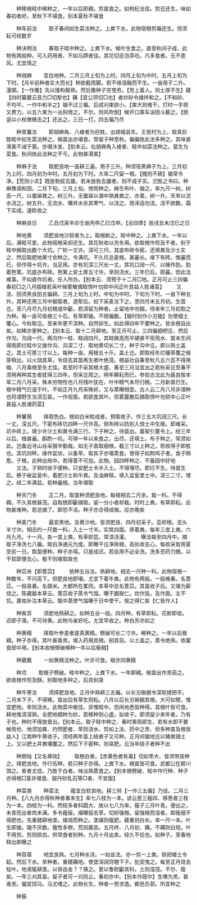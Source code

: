 <!-- { "loadSidebar": true } -->
　　种移根畦中稀种之、一年以后即稠。剪苗食之。如枸杞法佳。剪讫还生。味如春初者好。至秋下不堪食。别本夏秋不堪食

　　种车前法
　　取子春间如生菜法种之。上粪下水。此物宿根剪徧还生。但须耘可经数岁

　　种决明法
　　春取子畦中种之。上粪下水。候叶生食之。直至秋间子成、此物有两般种。可入药用者、不如马蹄者佳。其花切忌泡茶吃。凡多食者。无不患风。尤宜慎之

　　种胡麻
　　宜白地种。二月三月上旬为上时。四月上旬为中时。五月上旬为下时。【月半前种者实大而长】种欲截雨脚。若不缘湿融而不生。一亩用子二升。漫掷。【一作撒】先以搂构极熟。然后撒种子空曳劳。【劳上着人。则土厚不生】耧【四时纂要云音力□切犂也】耩【音公项切□也】者炒砂令燥拌和之。【不和砂、不均平。一作中和半之】锄不过三徧。后成刈束欲小。【束大则难干。打时一手把又费力。以五六束为一丛斜倚之。不尔。则风吹倒】候开口乘车诣田斗薮之。【倒竖以小杖微微击之】还丛之。三日一打。四五徧乃尽

　　种青蘘法
　　即胡麻角、八棱者为巨胜。出胡城县东。王思村为上。取真巨胜畦中如生菜法种之。候苗出亦堪食。常留子种至秋。徧徧依此法多种之。其味甚滑美不减于葵。亦堪沐发、【别本云。右胡麻角入棱者、畦中如菜法种之。苗生为菜食。秋间依此法种之不亏。此物甚滑美】

　　种麻子法
　　取肥良地一亩耕三遍。用子三升。种须班黑麻子为上。三月初为上时。四月初为中时。五月初为下时。大率二尺留一根。【摡则不耕】锄常令净。【荒则小实】既放勃拔去雄。若未放勃去雄者。则不成子实。汜胜之书曰。种麻豫调和田。二月下旬。三月上旬。傍雨种之。麻生布叶、锄之。率九尺一树。树高一尺。以蚕屎粪之。树三升。无蚕屎以溷中熟粪粪之、亦善。树一升。天旱以流水浇之。树五升。无流水、曝井水杀其寒气、以浇之。雨泽适勿浇。浇不欲数。霜下实成。速砍收之

　　种麻良日
　　乙丑戊寅辛卯壬辰丙申乙巳戊申。【忌四季】辰戌丑未戊巳之日

　　种地黄
　　须肥良地沙软者为上。取根断之。畦中种之。上粪下水。一年以后。满畦可爱。此物宿根采却还生。其花秋收以充冬用。欲取根作煎及干者。别于畦中掘取出数个大坑。广轮一丈许。深可三尺。其底布砖令密。还填粪及沙土实之、然后取肥地黄寸余种之。令满坑。不久坑总是根。甚麄长。缘下有砖。惟麄而巳。但作得十坑许。当足用。亦有坑深三尺长一丈。其坑口阔一尺、以椽作肋。肋着笆篱。坑底亦布砖。笆篱上安土厚五寸许。旱则浇水。三年巳后。即麄。但此法难事。不如直作坑者。任人所办。【别本云、须预于十二月□地。正月可止三四徧春初□之八月插根若采叶候雾散摘取傍叶勿损中间正叶其益人胜诸菜】
　　又法、田须黑良田五徧耕。三月上旬为上时。中旬为中时。下旬为下时。一亩下种五升。其种还用三月中掘取者。逐犂后。如下采麦法下之。至四月末五月初。生苗讫。至八月尽九月初根成中斸。若湏留为种者。止留地中勿掘。待来年三月初取之为种。每一亩可收根三十石。有草即锄。不限徧数。【锄时别作小刃锄】勿使细土覆心。今秋取讫。至来年更不湏种。自然却生。如此得四年不要种之。皆余根自出矣。如稀亦更种之。【别本云、取十二月耕地。至正月可止。三四徧细杷讫、然后作沟。沟阔一尺。两沟作一畦、畦阔四尺。其畦微高而平硬甚不受雨水、苗未生间得雨即烂畦中又拨作沟、沟深二寸、取地黄切长二寸。种于沟中讫。即以熟土盖之。其土可厚三寸以上。每种一亩。用根五十斤。盖土讫。即取经冬烂穰草覆之候芽稍出。以火烧其草。令烧去其苗再生者叶绝茂。根益壮自春至秋凡五六芸不得用锄、八月乘根至冬尤佳。若至时不采其根大盛、春至三月当宜出之若秋采讫至春不须用再种其生者犹得三四年。但采讫爬之。明年耨耘而巳。参验古法此为最良按本草二月八月采。殊未穷物性也八月残叶犹在。叶中精气未尽归根。二月新苗巳生。根中精气巳滋于叶。不如正月九月采殊好。又与蒸曝相宜。古人云二月八月非谓种也将谓野生当湏见苗。一作视苗。若欲食其叶。但雾露散后摘取傍叶勿损中心正叶甚益人胜诸药菜】

　　种薯蓣
　　择取色白。根如白米粒成者。预取收子。作三五大坑阔三尺。长一丈。深五尺。下密布砖坑四畔一尺许高。侧布砖以防别入傍土中生根。即难采。坑中砖上。填少许沙土和粪令满三行。下子种之。待苗出。着架引蔓令上。经三年以后。根甚麄。斟酌一坑。可得一年以来食之。出尽。还填土。布子种之。常须如此。岂备远寻山谷采掇辛勤哉。如无子直取细根。截三寸以上种之。若收得子即胜也。其坑四畔。缘作盆状。以备旱。取其子亦堪蒸食。曾得子如荆鸡子者。食子稍愈。于根。此种出局中。若得善不可加。此物。园四畔种之、不备园中好地
　　又法。子熟时收子便种。只安肥土令半入土。不得埋尽。即烂不生。待苗生后。移于破盆瓮中。着肥沙土和牛粪。及油麻秸。填入盆瓮里土中。深三二寸。埋之。经二年满盆。若种麄根。当年堪取

　　种天门冬
　　正二月。取苗种须肥良地。每根相去二尺余。栽一科。不得稠。不久其根甚茂。自取根即斸摘取。留一分小者却栽。时时上粪。有草即耘。此物甚难种。若总摘了。即恐不活。种子亦合得成根。应亦晚矣

　　种麦门冬
　　最宜黑地。及黄沙地。皆须肥良、四月初采子。芟却根。去头半寸许。相去约一尺栽一科。入土一寸半。实筑四面。厚着粪。每年三度上粪。六月九月。十一月。各一度上粪。有草即芸。常湏浇灌。
　　曝法每至四月中。摘取子净洗七八徧。取白净通元为度。即曝干讫净除根。高处收去心。每收采皆用夏至前一日。取苗便种。种子亦得。只是成迟。若自用不必全洗。洗多恐药力微。以干软即便去心。极干则难取故也

　　种苡米【即薏苡】
　　依种五谷法。熟耕地。相去一尺种一科。此物宿根一种数年。不问高下。但肥良地即堪。尤宜下着牛粪。此物有两般。一般难春。名薏苡。一般易春。名赣米。大都所在畧同。本草中总名薏苡。其苗收子后。又堪为薪烧之。陈藏器本草云。薏苡收子蒸令气馏。曝干磨取仁。炊作饭。及作面。主不饥。嘉佑补注本草云。甑中蒸使气馏曝于日中使干。按之得仁矣【仁皆作人】

　　种紫苏
　　须肥地熟耕之。如种五谷一般。四月种。有草即耘。花断即收。迟即子落。不可待黄。此物鸟雀好吃。尢宜早收之。种白苏亦如之

　　种黄精
　　择取叶参差者是真黄精。劈破可长二寸许。稀种之。一年以后极稠。种子亦得。其叶甚香羙。堪入药用其根。剜其目。以土盖之。蒸令绝熟。依蜜食部中用。【别本收根劈破稀种一年以后极稠】

　　种葳蕤
　　一如黄精法种之。叶亦可食。根亦同黄精

　　种朮
　　取根子劈破。畦中种之。上粪下水。一年即稠。候苗出作羙茹之。欲收根作煎及酥。别取地多种之。后具别录

　　种牛蒡法
　　须择肥良地。正月中熟耕三五徧。以长刃锹掘令深软搂把平。二月末下子。不得稀。苗出后有草生则耘。八月以后长刃锹掘其根。大可如臂。惟宜肥地。旱则浇水。此物菜中极佳。非惟畦中。但闲地悉皆种得。其根叶皆可食。耕地惟湏深熟。全肥地稠种为妙。若稀种则心虚。拟收子。即须留少来年者。乃有子也。种时不得放苗出。【别本云。取子畦中种之、春时乘雨即生、若有水即不要候雨也、地须加粪、灼然肥者、旱则浇水、剪如上法、药中之羙、但多种苗及根皆益人】江南种牛蒡收子。须经两年苗上结者子又可种。正月间锄地讫以猪粪铺土上。又以肥土并粪壤覆之。然后下子密种。则易肥。云当年结子者种不出

　　种商陆【又名章陆】
　　取根白者。【赤黄色者有毒】切如枣大、皆须带皮种之。择肥良地。作行伍种。若只种子亦得。上粪下水。根苗皆可食。武都公在颖川饵之。紫者尤佳。乃胜于白者。味淡熟蒸食之。【别本根劈破、畦中作行种、种子亦得根□茎并堪食、服丹砂乳石等□者、不宜服】

　　种菜类
　　种菜法
　　薤宜白软良地。耕三转【一作三五徧】乃佳。二月三月种。【八九月亦得秋种者春末生】率七八枝为一本。谚云葱三薤四、移葱者三枝为一本。四枝为一科。然枝多者科圆大、故以七八为率。薤子三月叶青。便出之。未青而出者肉未满。多令薤瘦。燥曝挼去莩。切却强根。留强根而湿者。即瘦细不得肥也。先重耧耕地垄。燥焙而种之。垄燥则薤肥。耧重则白长。率一尺一本。叶生即锄。锄不厌数。薤性多秽。荒则羸恶。五月终、八月初、耩。不耩则白短。叶不用剪。剪则损白。供常食者别种。九月十月出卖。经久不任也。拟种子。至春地释出即曝之

　　种苜蓿
　　地宜良熟。七月种水浇。一如韭法。亦一剪一上粪。铁把楼土令起。然后下水。旱种者。重耧耩地。使垄深阔窍匏下子。批契曳之。每至正月烧去枯叶。地液辄耕垄。以铁齿金？？揍之。更以鲁砍斸其科。土则湿茂。不尔、瘦矣。一年三刈其苗。留子者可一刈则止。春初亦中。【别本作既中】生噉为羙。甚香羙。偏宜饲马。马尤嗜之。此物长生。种者一劳求逸。都邑负郭。所宜种之

　　种葵
